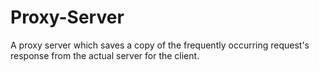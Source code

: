 # Proxy-Server
A proxy server which saves a copy of the frequently occurring request's response from the actual server for the client.
